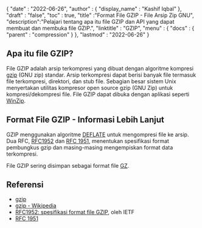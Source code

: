 {
  "date" : "2022-06-26",
  "author" : {
    "display_name" : "Kashif Iqbal"
},
  "draft" : "false",
  "toc" : true,
  "title" :"Format File GZIP - File Arsip Zip GNU",
  "description":"Pelajari tentang apa itu file GZIP dan API yang dapat membuat dan membuka file GZIP.",
  "linktitle" : "GZIP",
  "menu" : {
    "docs" : {
      "parent" : "compression"
}
},
  "lastmod" : "2022-06-26"
}

## Apa itu file GZIP?

File GZIP adalah arsip terkompresi yang dibuat dengan algoritme kompresi [gzip](https://en.wikipedia.org/wiki/Gzip) (GNU zip) standar. Arsip terkompresi dapat berisi banyak file termasuk file terkompresi, direktori, dan stub file. Sebagian besar sistem Unix menyertakan utilitas kompresor open source gzip (GNU Zip) untuk kompresi/dekompresi file. File GZIP dapat dibuka dengan aplikasi seperti [WinZip](https://www.winzip.com/en/).

## Format File GZIP - Informasi Lebih Lanjut

GZIP menggunakan algoritme [DEFLATE](https://en.wikipedia.org/wiki/DEFLATE) untuk mengompresi file ke arsip. Dua RFC, [RFC1952](https://tools.ietf.org/html/rfc1952) dan [RFC 1951](https://tools.ietf.org/html/rfc1951), menentukan spesifikasi format pembungkus gzip dan masing-masing mengempiskan format data terkompresi.

File GZIP sering disimpan sebagai format file [GZ](/id/compression/gz/).

## Referensi

* [gzip](http://www.gzip.org/)
* [gzip - Wikipedia](https://en.wikipedia.org/wiki/Gzip)
* [RFC1952: spesifikasi format file GZIP](https://datatracker.ietf.org/doc/html/rfc1952), oleh IETF
* [RFC 1951](https://tools.ietf.org/html/rfc1951)

